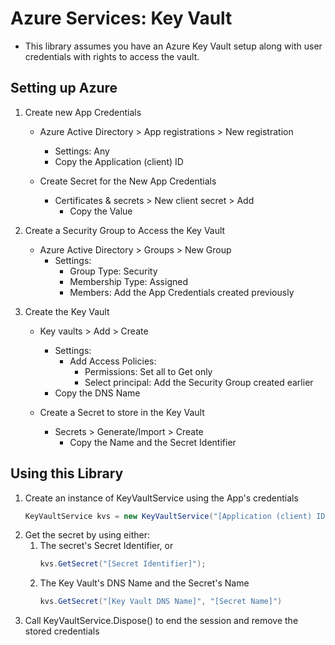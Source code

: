 ﻿# Azure Services: Key Vault

- This library assumes you have an Azure Key Vault setup along with user credentials with rights to access the vault.

## Setting up Azure
1. Create new App Credentials
    - Azure Active Directory > App registrations > New registration
        - Settings: Any
        - Copy the Application (client) ID

    - Create Secret for the New App Credentials
        - Certificates & secrets > New client secret > Add
            - Copy the Value

2. Create a Security Group to Access the Key Vault
    - Azure Active Directory > Groups > New Group
        - Settings:
            - Group Type: Security
            - Membership Type: Assigned
            - Members: Add the App Credentials created previously
        
3. Create the Key Vault
    - Key vaults > Add > Create
        - Settings:
            - Add Access Policies: 
                - Permissions: Set all to Get only
                - Select principal: Add the Security Group created earlier
        - Copy the DNS Name

    - Create a Secret to store in the Key Vault
        - Secrets > Generate/Import > Create
            - Copy the Name and the Secret Identifier

## Using this Library
1. Create an instance of KeyVaultService using the App's credentials
    ```cs 
    KeyVaultService kvs = new KeyVaultService("[Application (client) ID]", "[Application Client Secret Value]");
2. Get the secret by using either:
    1. The secret's Secret Identifier, or
        ```cs
        kvs.GetSecret("[Secret Identifier]");
    2. The Key Vault's DNS Name and the Secret's Name
        ```cs 
        kvs.GetSecret("[Key Vault DNS Name]", "[Secret Name]")
3. Call KeyVaultService.Dispose() to end the session and remove the stored credentials